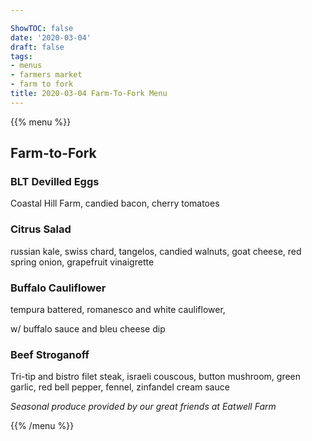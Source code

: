 ```yaml
---

ShowTOC: false
date: '2020-03-04'
draft: false
tags:
- menus
- farmers market
- farm to fork
title: 2020-03-04 Farm-To-Fork Menu
---
```


{{% menu %}}

## Farm\-to\-Fork

### BLT Devilled Eggs

Coastal Hill Farm, candied bacon, cherry tomatoes

### Citrus Salad

russian kale, swiss chard, tangelos, candied walnuts,
goat cheese, red spring onion, grapefruit vinaigrette

### Buffalo Cauliflower

tempura battered, romanesco and white cauliflower,

w/ buffalo sauce and bleu cheese dip

### Beef Stroganoff

Tri\-tip and bistro filet steak, israeli couscous, button mushroom,
green garlic, red bell pepper, fennel, zinfandel cream sauce


*Seasonal produce provided by our great friends at Eatwell Farm*

{{% /menu %}}
